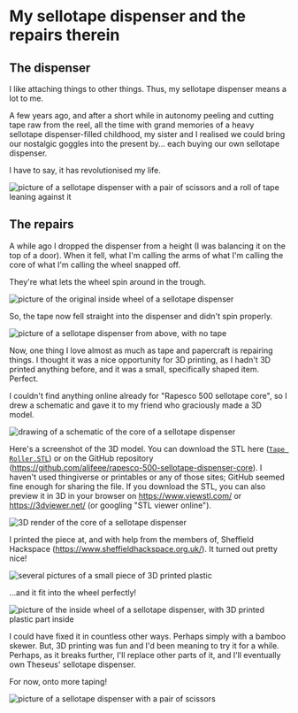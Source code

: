 # My sellotape dispenser and the repairs therein

## The dispenser

I like attaching things to other things. Thus, my sellotape dispenser means a lot to me.

A few years ago, and after a short while in autonomy peeling and cutting tape raw from the reel, all the time with grand memories of a heavy sellotape dispenser-filled childhood, my sister and I realised we could bring our nostalgic goggles into the present by... each buying our own sellotape dispenser.

I have to say, it has revolutionised my life.

![picture of a sellotape dispenser with a pair of scissors and a roll of tape leaning against it](./PXL_20240913_130659660.jpg)

## The repairs

A while ago I dropped the dispenser from a height (I was balancing it on the top of a door). When it fell, what I'm calling the arms of what I'm calling the core of what I'm calling the wheel snapped off.

They're what lets the wheel spin around in the trough.

![picture of the original inside wheel of a sellotape dispenser](./wheel.jpg)

So, the tape now fell straight into the dispenser and didn't spin properly.

![picture of a sellotape dispenser from above, with no tape](./PXL_20240913_130417332.jpg)

Now, one thing I love almost as much as tape and papercraft is repairing things. I thought it was a nice opportunity for 3D printing, as I hadn't 3D printed anything before, and it was a small, specifically shaped item. Perfect.

I couldn't find anything online already for "Rapesco 500 sellotape core", so I drew a schematic and gave it to my friend who graciously made a 3D model.

![drawing of a schematic of the core of a sellotape dispenser](./schematic_poor.png)

Here's a screenshot of the 3D model. You can download the STL here ([`Tape Roller.STL`](./Tape%20Roller.STL)) or on the GitHub repository (<https://github.com/alifeee/rapesco-500-sellotape-dispenser-core>). I haven't used thingiverse or printables or any of those sites; GitHub seemed fine enough for sharing the file. If you download the STL, you can also preview it in 3D in your browser on <https://www.viewstl.com/> or <https://3dviewer.net/> (or googling "STL viewer online").

![3D render of the core of a sellotape dispenser](./core_render.png)

I printed the piece at, and with help from the members of, Sheffield Hackspace (<https://www.sheffieldhackspace.org.uk/>). It turned out pretty nice!

![several pictures of a small piece of 3D printed plastic](./printed_bits.jpg)

...and it fit into the wheel perfectly!

![picture of the inside wheel of a sellotape dispenser, with 3D printed plastic part inside](./PXL_20240913_130452739.jpg)

I could have fixed it in countless other ways. Perhaps simply with a bamboo skewer. But, 3D printing was fun and I'd been meaning to try it for a while. Perhaps, as it breaks further, I'll replace other parts of it, and I'll eventually own Theseus' sellotape dispenser.

For now, onto more taping!

![picture of a sellotape dispenser with a pair of scissors](./PXL_20240913_130738804.jpg)
